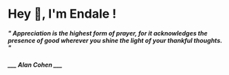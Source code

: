 <h1 title="head"> Hey 👋, I'm Endale !</h1>

**<h5><i>" Appreciation is the highest form of prayer, for it acknowledges the presence of good wherever you shine the light of your thankful thoughts. "</i></h5>**

*<b>___ Alan Cohen ___</b>*

